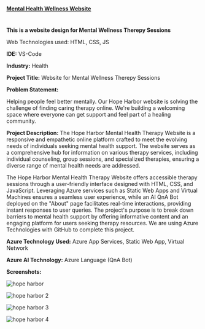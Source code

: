 #
**[Mental Health Wellness Website](https://black-sea-02930bb10.4.azurestaticapps.net/index.html)**


#
**This is a website design for Mental Wellness Therepy Sessions**

Web Technologies used: HTML, CSS, JS


**IDE:**
VS-Code

**Industry:**
Health 

**Project Title:**
Website for Mental Wellness Therepy Sessions

**Problem Statement:**

Helping people feel better mentally. Our Hope Harbor website is solving the challenge of finding caring therapy online. We're building a welcoming space where everyone can get support and feel part of a healing community.

**Project Description:**
The Hope Harbor Mental Health Therapy Website is a responsive and empathetic online platform crafted to meet the evolving needs of individuals seeking mental health support. The website serves as a comprehensive hub for information on various therapy services, including individual counseling, group sessions, and specialized therapies, ensuring a diverse range of mental health needs are addressed.

The Hope Harbor Mental Health Therapy Website offers accessible therapy sessions through a user-friendly interface designed with HTML, CSS, and JavaScript. Leveraging Azure services such as Static Web Apps and Virtual Machines ensures a seamless user experience, while an AI QnA Bot deployed on the "About" page facilitates real-time interactions, providing instant responses to user queries. The project's purpose is to break down barriers to mental health support by offering informative content and an engaging platform for users seeking therapy resources. We are using Azure Technologies with GitHub to complete this project.

**Azure Technology Used:**
Azure App Services, Static Web App, Virtual Network

**Azure AI Technology:**
Azure Language (QnA Bot)

**Screenshots:**

![hope harbor ](https://github.com/manya1302/futurereadytalent-hopeharbor/assets/144554584/891144a0-67d0-49b4-864d-2300fb74def2)


![hope harbor 2](https://github.com/manya1302/futurereadytalent-hopeharbor/assets/144554584/2b6b5f01-0626-4867-94be-18a742472e6f)


![hope harbor 3](https://github.com/manya1302/futurereadytalent-hopeharbor/assets/144554584/7249112c-fd9c-4de2-982d-d29849cfc556)


![hope harbor 4](https://github.com/manya1302/futurereadytalent-hopeharbor/assets/144554584/d5a633a6-0bdb-47f4-9b73-fa620e9b1439)






